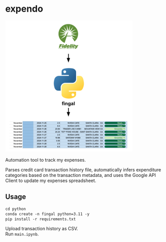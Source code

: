 # expendo

<img src="images/stupid_diagram.png" alt="drawing" width="400"/>

Automation tool to track my expenses.  

Parses credit card transaction history file, automatically infers expenditure categories based on the transaction metadata, and uses the Google API Client to update my expenses spreadsheet. 

## Usage

```shell
cd python
conda create -n fingal python=3.11 -y
pip install -r requirements.txt
```

Upload transaction history as CSV.  
Run `main.ipynb`.
